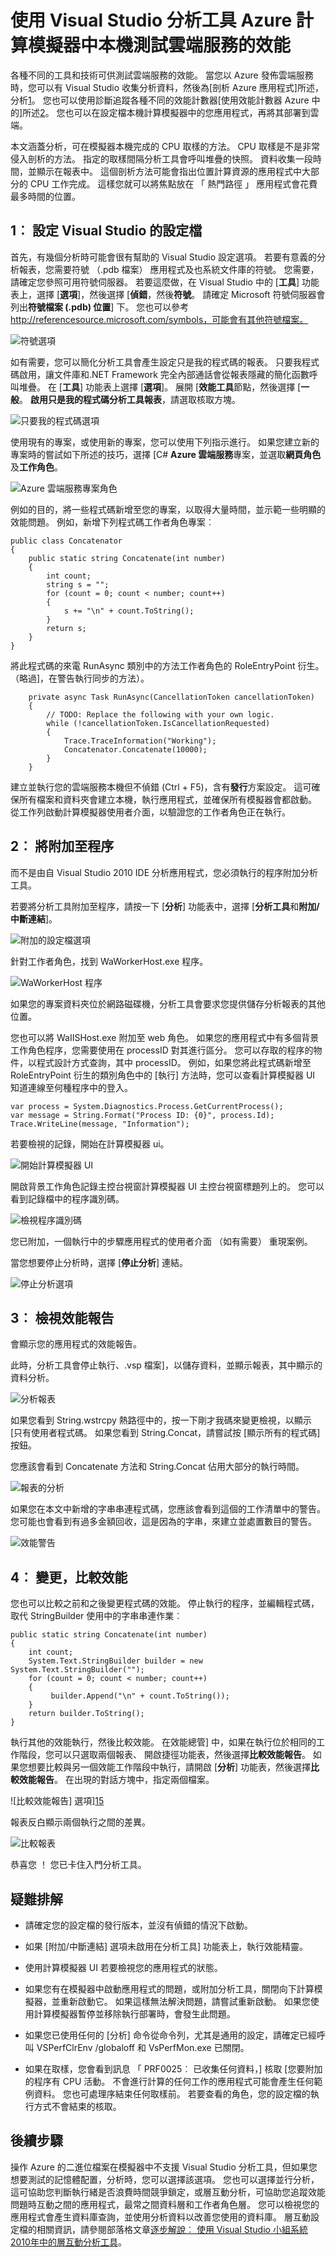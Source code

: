 <properties 
    pageTitle="分析計算模擬器中本機雲端服務 |Microsoft Azure" 
    services="cloud-services"
    description="使用 Visual Studio 分析工具調查雲端服務中的效能問題" 
    documentationCenter=""
    authors="TomArcher" 
    manager="douge" 
    editor=""
    tags="" 
    />

<tags 
    ms.service="cloud-services" 
    ms.workload="na" 
    ms.tgt_pltfrm="na" 
    ms.devlang="multiple" 
    ms.topic="article" 
    ms.date="07/30/2016" 
    ms.author="tarcher"/>

# <a name="testing-the-performance-of-a-cloud-service-locally-in-the-azure-compute-emulator-using-the-visual-studio-profiler"></a>使用 Visual Studio 分析工具 Azure 計算模擬器中本機測試雲端服務的效能

各種不同的工具和技術可供測試雲端服務的效能。
當您以 Azure 發佈雲端服務時，您可以有 Visual Studio 收集分析資料，然後為[剖析 Azure 應用程式]所述，分析[1]。
您也可以使用診斷追蹤各種不同的效能計數器[使用效能計數器 Azure 中的]所述[2]。
您也可以在設定檔本機計算模擬器中的您應用程式，再將其部署到雲端。

本文涵蓋分析，可在模擬器本機完成的 CPU 取樣的方法。 CPU 取樣是不是非常侵入剖析的方法。 指定的取樣間隔分析工具會呼叫堆疊的快照。 資料收集一段時間，並顯示在報表中。 這個剖析方法可能會指出位置計算資源的應用程式中大部分的 CPU 工作完成。  這樣您就可以將焦點放在 「 熱門路徑 」 應用程式會花費最多時間的位置。



## <a name="1-configure-visual-studio-for-profiling"></a>1︰ 設定 Visual Studio 的設定檔

首先，有幾個分析時可能會很有幫助的 Visual Studio 設定選項。 若要有意義的分析報表，您需要符號 （.pdb 檔案） 應用程式及也系統文件庫的符號。 您需要，請確定您參照可用符號伺服器。 若要這麼做，在 Visual Studio 中的 [**工具**] 功能表上，選擇 [**選項**]，然後選擇 [**偵錯**，然後**符號**。 請確定 Microsoft 符號伺服器會列出**符號檔案 (.pdb) 位置**] 下。  您也可以參考 http://referencesource.microsoft.com/symbols，可能會有其他符號檔案。

![符號選項][4]

如有需要，您可以簡化分析工具會產生設定只是我的程式碼的報表。 只要我程式碼啟用，讓文件庫和.NET Framework 完全內部通話會從報表隱藏的簡化函數呼叫堆疊。 在 [**工具**] 功能表上選擇 [**選項**]。 展開 [**效能工具**節點，然後選擇 [**一般**。 **啟用只是我的程式碼分析工具報表**，請選取核取方塊。

![只要我的程式碼選項][17]

使用現有的專案，或使用新的專案，您可以使用下列指示進行。  如果您建立新的專案時的嘗試如下所述的技巧，選擇 [C# **Azure 雲端服務**專案，並選取**網頁角色**及**工作角色**。

![Azure 雲端服務專案角色][5]

例如的目的，將一些程式碼新增至您的專案，以取得大量時間，並示範一些明顯的效能問題。 例如，新增下列程式碼工作者角色專案︰

    public class Concatenator
    {
        public static string Concatenate(int number)
        {
            int count;
            string s = "";
            for (count = 0; count < number; count++)
            {
                s += "\n" + count.ToString();
            }
            return s;
        }
    }

將此程式碼的來電 RunAsync 類別中的方法工作者角色的 RoleEntryPoint 衍生。 （略過]，在警告執行同步的方法）。

        private async Task RunAsync(CancellationToken cancellationToken)
        {
            // TODO: Replace the following with your own logic.
            while (!cancellationToken.IsCancellationRequested)
            {
                Trace.TraceInformation("Working");
                Concatenator.Concatenate(10000);
            }
        }

建立並執行您的雲端服務本機但不偵錯 (Ctrl + F5)，含有**發行**方案設定。 這可確保所有檔案和資料夾會建立本機，執行應用程式，並確保所有模擬器會都啟動。 從工作列啟動計算模擬器使用者介面，以驗證您的工作者角色正在執行。

## <a name="2-attach-to-a-process"></a>2︰ 將附加至程序

而不是由自 Visual Studio 2010 IDE 分析應用程式，您必須執行的程序附加分析工具。 

若要將分析工具附加至程序，請按一下 [**分析**] 功能表中，選擇 [**分析工具**和**附加/中斷連結**]。

![附加的設定檔選項][6]

針對工作者角色，找到 WaWorkerHost.exe 程序。

![WaWorkerHost 程序][7]

如果您的專案資料夾位於網路磁碟機，分析工具會要求您提供儲存分析報表的其他位置。

 您也可以將 WaIISHost.exe 附加至 web 角色。
如果您的應用程式中有多個背景工作角色程序，您需要使用在 processID 對其進行區分。 您可以存取的程序的物件，以程式設計方式查詢，其中 processID。 例如，如果您將此程式碼新增至 RoleEntryPoint 衍生的類別角色中的 [執行] 方法時，您可以查看計算模擬器 UI 知道連線至何種程序中的登入。

    var process = System.Diagnostics.Process.GetCurrentProcess();
    var message = String.Format("Process ID: {0}", process.Id);
    Trace.WriteLine(message, "Information");

若要檢視的記錄，開始在計算模擬器 ui。

![開始計算模擬器 UI][8]

開啟背景工作角色記錄主控台視窗計算模擬器 UI 主控台視窗標題列上的。 您可以看到記錄檔中的程序識別碼。

![檢視程序識別碼][9]

您已附加，一個執行中的步驟應用程式的使用者介面 （如有需要） 重現案例。

當您想要停止分析時，選擇 [**停止分析**] 連結。

![停止分析選項][10]

## <a name="3-view-performance-reports"></a>3︰ 檢視效能報告

會顯示您的應用程式的效能報告。

此時，分析工具會停止執行、.vsp 檔案]，以儲存資料，並顯示報表，其中顯示的資料分析。

![分析報表][11]


如果您看到 String.wstrcpy 熱路徑中的，按一下剛才我碼來變更檢視，以顯示 [只有使用者程式碼。  如果您看到 String.Concat，請嘗試按 [顯示所有的程式碼] 按鈕。

您應該會看到 Concatenate 方法和 String.Concat 佔用大部分的執行時間。

![報表的分析][12]

如果您在本文中新增的字串串連程式碼，您應該會看到這個的工作清單中的警告。 您可能也會看到有過多金額回收，這是因為的字串，來建立並處置數目的警告。

![效能警告][14]

## <a name="4-make-changes-and-compare-performance"></a>4︰ 變更，比較效能

您也可以比較之前和之後變更程式碼的效能。  停止執行的程序，並編輯程式碼，取代 StringBuilder 使用中的字串串連作業︰

    public static string Concatenate(int number)
    {
        int count;
        System.Text.StringBuilder builder = new System.Text.StringBuilder("");
        for (count = 0; count < number; count++)
        {
             builder.Append("\n" + count.ToString());
        }
        return builder.ToString();
    }

執行其他的效能執行，然後比較效能。 在效能總管] 中，如果在執行位於相同的工作階段，您可以只選取兩個報表、 開啟捷徑功能表，然後選擇**比較效能報告**。 如果您想要比較與另一個效能工作階段中執行，請開啟 [**分析**] 功能表，然後選擇**比較效能報告**。 在出現的對話方塊中，指定兩個檔案。

![比較效能報告] 選項][15]

報表反白顯示兩個執行之間的差異。

![比較報表][16]

恭喜您 ！ 您已卡住入門分析工具。

## <a name="troubleshooting"></a>疑難排解

- 請確定您的設定檔的發行版本，並沒有偵錯的情況下啟動。

- 如果 [附加/中斷連結] 選項未啟用在分析工具] 功能表上，執行效能精靈。

- 使用計算模擬器 UI 若要檢視您的應用程式的狀態。 

- 如果您有在模擬器中啟動應用程式的問題，或附加分析工具，關閉向下計算模擬器，並重新啟動它。 如果這樣無法解決問題，請嘗試重新啟動。 如果您使用計算模擬器暫停並移除執行部署時，會發生此問題。

- 如果您已使用任何的 [分析] 命令從命令列，尤其是通用的設定，請確定已經呼叫 VSPerfClrEnv /globaloff 和 VsPerfMon.exe 已關閉。

- 如果在取樣，您會看到訊息 「 PRF0025︰ 已收集任何資料，] 核取 [您要附加的程序有 CPU 活動。 不會進行計算的任何工作的應用程式可能會產生任何範例資料。  您也可處理序結束任何取樣前。 若要查看的角色，您的設定檔的執行方式不會結束的核取。

## <a name="next-steps"></a>後續步驟

操作 Azure 的二進位檔案在模擬器中不支援 Visual Studio 分析工具，但如果您想要測試的記憶體配置，分析時，您可以選擇該選項。 您也可以選擇並行分析，這可協助您判斷執行緒是否浪費時間競爭鎖定，或層互動分析，可協助您追蹤效能問題時互動之間的應用程式，最常之間資料層和工作者角色層。  您可以檢視您的應用程式會產生資料庫查詢，並使用分析資料以改善您使用的資料庫。 層互動設定檔的相關資訊，請參閱部落格文章[逐步解說︰ 使用 Visual Studio 小組系統 2010年中的層互動分析工具][3]。



[1]: http://msdn.microsoft.com/library/azure/hh369930.aspx
[2]: http://msdn.microsoft.com/library/azure/hh411542.aspx
[3]: http://blogs.msdn.com/b/habibh/archive/2009/06/30/walkthrough-using-the-tier-interaction-profiler-in-visual-studio-team-system-2010.aspx
[4]: ./media/cloud-services-performance-testing-visual-studio-profiler/ProfilingLocally09.png
[5]: ./media/cloud-services-performance-testing-visual-studio-profiler/ProfilingLocally10.png
[6]: ./media/cloud-services-performance-testing-visual-studio-profiler/ProfilingLocally02.png
[7]: ./media/cloud-services-performance-testing-visual-studio-profiler/ProfilingLocally05.png
[8]: ./media/cloud-services-performance-testing-visual-studio-profiler/ProfilingLocally010.png
[9]: ./media/cloud-services-performance-testing-visual-studio-profiler/ProfilingLocally07.png
[10]: ./media/cloud-services-performance-testing-visual-studio-profiler/ProfilingLocally06.png
[11]: ./media/cloud-services-performance-testing-visual-studio-profiler/ProfilingLocally03.png
[12]: ./media/cloud-services-performance-testing-visual-studio-profiler/ProfilingLocally011.png
[14]: ./media/cloud-services-performance-testing-visual-studio-profiler/ProfilingLocally04.png 
[15]: ./media/cloud-services-performance-testing-visual-studio-profiler/ProfilingLocally013.png
[16]: ./media/cloud-services-performance-testing-visual-studio-profiler/ProfilingLocally012.png
[17]: ./media/cloud-services-performance-testing-visual-studio-profiler/ProfilingLocally08.png
 